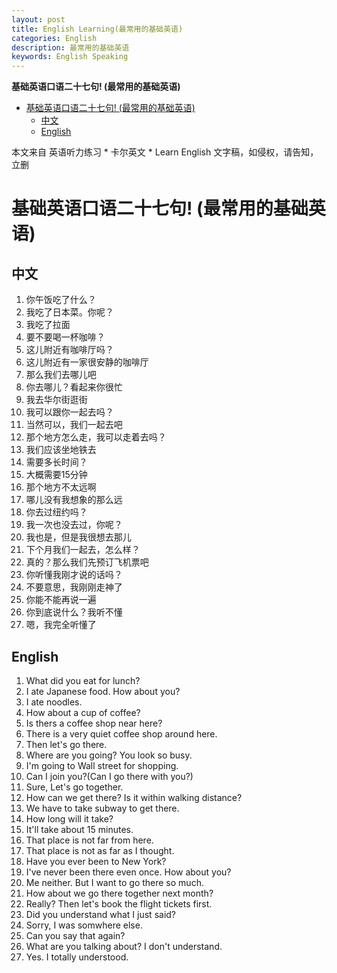 ```yaml
---
layout: post
title: English Learning(最常用的基础英语)
categories: English
description: 最常用的基础英语
keywords: English Speaking
---
```


<!-- START doctoc generated TOC please keep comment here to allow auto update -->
<!-- DON'T EDIT THIS SECTION, INSTEAD RE-RUN doctoc TO UPDATE -->
**基础英语口语二十七句! (最常用的基础英语)**

- [基础英语口语二十七句! (最常用的基础英语)](#%E5%9F%BA%E7%A1%80%E8%8B%B1%E8%AF%AD%E5%8F%A3%E8%AF%AD%E4%BA%8C%E5%8D%81%E4%B8%83%E5%8F%A5-%E6%9C%80%E5%B8%B8%E7%94%A8%E7%9A%84%E5%9F%BA%E7%A1%80%E8%8B%B1%E8%AF%AD)
  - [中文](#%E4%B8%AD%E6%96%87)
  - [English](#english)

<!-- END doctoc generated TOC please keep comment here to allow auto update -->

本文来自 英语听力练习 * 卡尔英文 * Learn English 文字稿，如侵权，请告知，立删
# 基础英语口语二十七句! (最常用的基础英语)

## 中文
1. 你午饭吃了什么？
2. 我吃了日本菜。你呢？
3. 我吃了拉面
4. 要不要喝一杯咖啡？
5. 这儿附近有咖啡厅吗？
6. 这儿附近有一家很安静的咖啡厅
7. 那么我们去哪儿吧
8. 你去哪儿？看起来你很忙
9. 我去华尔街逛街
10. 我可以跟你一起去吗？
11. 当然可以，我们一起去吧
12. 那个地方怎么走，我可以走着去吗？
13. 我们应该坐地铁去
14. 需要多长时间？
15. 大概需要15分钟
16. 那个地方不太远啊
17. 哪儿没有我想象的那么远
18. 你去过纽约吗？
19. 我一次也没去过，你呢？
20. 我也是，但是我很想去那儿
21. 下个月我们一起去，怎么样？
22. 真的？那么我们先预订飞机票吧
23. 你听懂我刚才说的话吗？
24. 不要意思，我刚刚走神了
25. 你能不能再说一遍
26. 你到底说什么？我听不懂
27. 嗯，我完全听懂了

## English
1. What did you eat for lunch?
2. I ate Japanese food. How about you?
3. I ate noodles.
4. How about a cup of coffee?
5. Is thers a coffee shop near here?
6. There is a very quiet coffee shop around here.
7. Then let's go there.
8. Where are you going? You look so busy.
9. I'm going to Wall street for shopping.
10. Can I join you?(Can I go there with you?)
11. Sure, Let's go together.
12. How can we get there? Is it within walking distance?
13. We have to take subway to get there.
14. How long will it take?
15. It'll take about 15 minutes.
16. That place is not far from here.
17. That place is not as far as I thought.
18. Have you ever been to New York?
19. I've never been there even once. How about you?
20. Me neither. But I want to go there so much.
21. How about we go there together next month?
22. Really? Then let's book the flight tickets first.
23. Did you understand what I just said?
24. Sorry, I was somwhere else.
25. Can you say that again?
26. What are you talking about? I don't understand.
27. Yes. I totally understood.